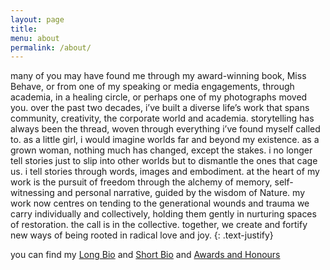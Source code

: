 ```yaml
---
layout: page
title: 
menu: about
permalink: /about/
---
```


many of you may have found me through my award-winning book, Miss Behave, or from one of my speaking or media engagements, through academia, in a healing circle, or perhaps one of my photographs moved you. over the past two decades, i’ve built a diverse life’s work that spans community, creativity, the corporate world and academia. storytelling has always been the thread, woven through everything i’ve found myself called to. 
as a little girl, i would imagine worlds far and beyond my existence. as a grown woman, nothing much has changed, except the stakes. i no longer tell stories just to slip into other worlds but to dismantle the ones that cage us. i tell stories through words, images and embodiment. at the heart of my work is the pursuit of freedom through the alchemy of memory, self-witnessing and personal narrative, guided by the wisdom of Nature.
my work now centres on tending to the generational wounds and trauma we carry individually and collectively, holding them gently in nurturing spaces of restoration. the call is in the collective. together, we create and fortify new ways of being rooted in radical love and joy. 
{: .text-justify} 

you can find my [Long Bio](/assets/files/malebo_bio_long.pdf)  and [Short Bio](/assets/files/malebo_bio_short.png) and [Awards and Honours](/assets/files/malebo_awards_honours.pdf)

